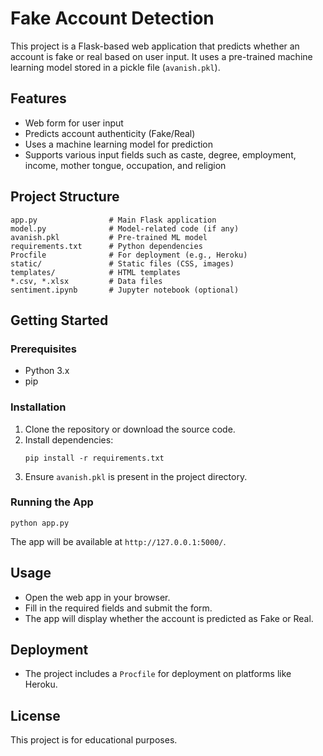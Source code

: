 # Fake Account Detection

This project is a Flask-based web application that predicts whether an account is fake or real based on user input. It uses a pre-trained machine learning model stored in a pickle file (`avanish.pkl`).

## Features
- Web form for user input
- Predicts account authenticity (Fake/Real)
- Uses a machine learning model for prediction
- Supports various input fields such as caste, degree, employment, income, mother tongue, occupation, and religion

## Project Structure
```
app.py                # Main Flask application
model.py              # Model-related code (if any)
avanish.pkl           # Pre-trained ML model
requirements.txt      # Python dependencies
Procfile              # For deployment (e.g., Heroku)
static/               # Static files (CSS, images)
templates/            # HTML templates
*.csv, *.xlsx         # Data files
sentiment.ipynb       # Jupyter notebook (optional)
```

## Getting Started

### Prerequisites
- Python 3.x
- pip

### Installation
1. Clone the repository or download the source code.
2. Install dependencies:
   ```
   pip install -r requirements.txt
   ```
3. Ensure `avanish.pkl` is present in the project directory.

### Running the App
```
python app.py
```
The app will be available at `http://127.0.0.1:5000/`.

## Usage
- Open the web app in your browser.
- Fill in the required fields and submit the form.
- The app will display whether the account is predicted as Fake or Real.

## Deployment
- The project includes a `Procfile` for deployment on platforms like Heroku.

## License
This project is for educational purposes.
